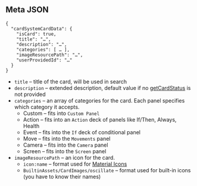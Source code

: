 
## Meta JSON

```
{
  "cardSystemCardData": {
    "isCard": true,
    "title": "…",
    "description": "…",
    "categories": [ … ],
    "imageResourcePath": "…",
    "userProvidedId": "…"
  }
}
```

* `title` – title of the card, will be used in search
* `description` – extended description, default value 
if no [getCardStatus](http://gamebuilder.area120.com/getCardStatus.html) is not provided
* `categories` – an array of categories for the card. Each panel specifies which category it accepts.
  * Custom – fits into `Custom Panel`
  * Action – fits into an `Action` deck of panels like If/Then, Always, Health
  * Event – fits into the `If` deck of conditional panel
  * Move – fits into the `Movements` panel
  * Camera – fits into the `Camera` panel
  * Screen – fits into the `Screen` panel
* `imageResourcePath` – an icon for the card. 
  * `icon:name` – format used for [Material Icons](https://material.io/resources/icons)
  * `BuiltinAssets/CardImages/oscillate` – format used for built-in icons (you have to know their names)
  
 

 